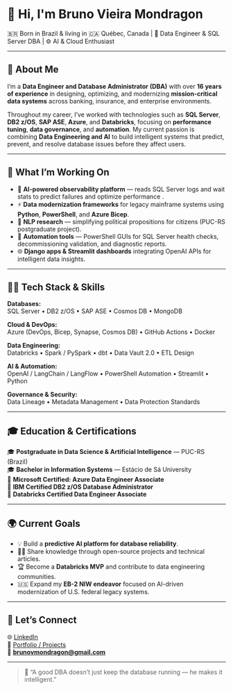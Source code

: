 # 👋 Hi, I'm Bruno Vieira Mondragon

🇧🇷 Born in Brazil & living in 🇨🇦 Québec, Canada | 🧠 Data Engineer & SQL Server DBA | ⚙️ AI & Cloud Enthusiast  

---

## 💼 About Me

I’m a **Data Engineer and Database Administrator (DBA)** with over **16 years of experience** in designing, optimizing, and modernizing **mission-critical data systems** across banking, insurance, and enterprise environments.  

Throughout my career, I’ve worked with technologies such as **SQL Server**, **DB2 z/OS**, **SAP ASE**, **Azure**, and **Databricks**, focusing on **performance tuning**, **data governance**, and **automation**. My current passion is combining **Data Engineering and AI** to build intelligent systems that predict, prevent, and resolve database issues before they affect users.

---

## 🚀 What I’m Working On

- 🧩 **AI-powered observability platform** — reads SQL Server logs and wait stats to predict failures and optimize performance .
- ⚡ **Data modernization frameworks** for legacy mainframe systems using **Python**, **PowerShell**, and **Azure Bicep**.
- 🧠 **NLP research** — simplifying political propositions for citizens (PUC-RS postgraduate project).
- 🧰 **Automation tools** — PowerShell GUIs for SQL Server health checks, decommissioning validation, and diagnostic reports.
- 🌐 **Django apps & Streamlit dashboards** integrating OpenAI APIs for intelligent data insights.

---

## 🧑‍💻 Tech Stack & Skills

**Databases:**  
SQL Server • DB2 z/OS • SAP ASE • Cosmos DB • MongoDB  

**Cloud & DevOps:**  
Azure (DevOps, Bicep, Synapse, Cosmos DB) • GitHub Actions • Docker  

**Data Engineering:**  
Databricks • Spark / PySpark • dbt • Data Vault 2.0 • ETL Design  

**AI & Automation:**  
OpenAI / LangChain / LangFlow • PowerShell Automation • Streamlit • Python  

**Governance & Security:**  
Data Lineage • Metadata Management • Data Protection Standards  

---

## 🎓 Education & Certifications

🎓 **Postgraduate in Data Science & Artificial Intelligence** — PUC-RS (Brazil)  
🎓 **Bachelor in Information Systems** — Estácio de Sá University  
🏅 **Microsoft Certified: Azure Data Engineer Associate**  
🏅 **IBM Certified DB2 z/OS Database Administrator**  
🏅 **Databricks Certified Data Engineer Associate**  

---

## 🌍 Current Goals

- 💡 Build a **predictive AI platform for database reliability**.  
- 🧑‍🏫 Share knowledge through open-source projects and technical articles.  
- 🏆 Become a **Databricks MVP** and contribute to data engineering communities.  
- 🇺🇸 Expand my **EB-2 NIW endeavor** focused on AI-driven modernization of U.S. federal legacy systems.

---

## 🧭 Let’s Connect

🌐 [LinkedIn](https://www.linkedin.com/in/brunovmondragon)  
💼 [Portfolio / Projects](https://github.com/brunovmondragon)  
📧 **brunovmondragon@gmail.com**  

---

> 💬 “A good DBA doesn’t just keep the database running — he makes it intelligent.”
